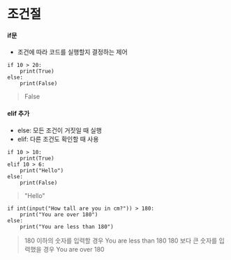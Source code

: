 조건절 
==


#### if문
+ 조건에 따라 코드를 실행할지 결정하는 제어
```
if 10 > 20:
    print(True)
else:
    print(False)
```
> False
#### elif 추가
+ else: 모든 조건이 거짓일 때 실행
+ elif: 다른 조건도 확인할 때 사용
```
if 10 > 10:
    print(True)
elif 10 > 6:
    print("Hello")
else:
    print(False)
```
> "Hello"
```
if int(input("How tall are you in cm?")) > 180:
    print("You are over 180")
else:
    print("You are less than 180")
```
> 180 이하의 숫자를 입력할 경우 You are less than 180
> 180 보다 큰 숫자를 입력했을 경우 You are over 180

